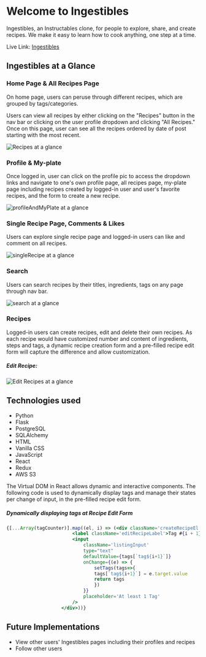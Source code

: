 # Welcome to Ingestibles

Ingestibles, an Instructables clone, for people to explore, share, and create recipes. We make it easy to learn how to cook anything, one step at a time.

Live Link: [Ingestibles](https://ingestibles-app.herokuapp.com/)


## Ingestibles at a Glance

### Home Page & All Recipes Page
On home page, users can peruse through different recipes, which are grouped by tags/categories.

Users can view all recipes by either clicking on the "Recipes" button in the nav bar or clicking on the user profile dropdown and clicking "All Recipes."  Once on this page, user can see all the recipes ordered by date of post starting with the most recent.

![Recipes at a glance](/react-app/src/static/readMe/recipes.gif) 

### Profile & My-plate
Once logged in, user can click on the profile pic to access the dropdown links and navigate to one's own profile page, all recipes page, my-plate page including recipes created by logged-in user and user's favorite recipes, and the form to create a new recipe.

![profileAndMyPlate at a glance](/react-app/src/static/readMe/profileAndMyPlate.gif) 

### Single Recipe Page, Comments & Likes
Users can explore single recipe page and logged-in users can like and comment on all recipes.

![singleRecipe at a glance](/react-app/src/static/readMe/singleRecipe.gif)

### Search
Users can search recipes by their titles, ingredients, tags on any page through nav bar.

![search at a glance](/react-app/src/static/readMe/search.gif)

### Recipes
Logged-in users can create recipes, edit and delete their own recipes. As each recipe would have customized number and content of ingredients, steps and tags, a dynamic recipe creation form and a pre-filled recipe edit form will capture the difference and allow customization.

##### Edit Recipe:
![Edit Recipes at a glance](/react-app/src/static/readMe/editRecipe.gif) 


## Technologies used
* Python
* Flask
* PostgreSQL
* SQLAlchemy
* HTML
* Vanilla CSS
* JavaScript
* React
* Redux
* AWS S3

The Virtual DOM in React allows dynamic and interactive components. The following code is used to dynamically display tags and manage their states per change of input, in the pre-filled recipe edit form. 

##### Dynamically displaying tags at Recipe Edit Form
```jsx
{[...Array(tagCounter)].map((el, i) => (<div className='createRecipeEl' key={`tag${i + 1}`}>
                        <label className='editRecipeLabel'>Tag #{i + 1} </label>
                        <input
                            className='listingInput'
                            type="text"
                            defaultValue={tags[`tag${i+1}`]}
                            onChange={(e) => {
                                setTags(tags=>{
                                tags[`tag${i+1}`] = e.target.value
                                return tags
                                })
                            }}
                            placeholder='At least 1 Tag'
                        />
                    </div>))}
```

## Future Implementations
- View other users' Ingestibles pages including their profiles and recipes
- Follow other users
